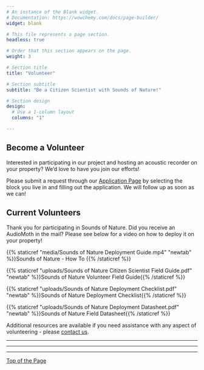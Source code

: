 ```yaml
---
# An instance of the Blank widget.
# Documentation: https://wowchemy.com/docs/page-builder/
widget: blank

# This file represents a page section.
headless: true

# Order that this section appears on the page.
weight: 3

# Section title
title: "Volunteer"

# Section subtitle
subtitle: "Be a Citizen Scientist with Sounds of Nature!"

# Section design
design:
  # Use a 1-column layout
  columns: "1"

---
```



## Become a Volunteer  

Interested in participating in our project and hosting an acoustic recorder on your property? We’d love to have you join our efforts!    
  
Please submit a request through our [Application Page](https://siucarbondale.maps.arcgis.com/apps/webappviewer/index.html?id=7b281cf01f864a9bba54d4881196c423) by selecting the block you live in and filling out the application. We will follow up as soon as we can!   

## Current Volunteers    

Thank you for participating in Sounds of Nature. Did you receive an AudioMoth in the mail? Please see below for a video on how to deploy it on your property!  

{{% staticref "media/Sounds of Nature Deployment Guide.mp4" "newtab" %}}Sounds of Nature - How To {{% /staticref %}}

{{% staticref "uploads/Sounds of Nature Citizen Scientist Field Guide.pdf" "newtab" %}}Sounds of Nature Volunteer Field Guide{{% /staticref %}}

{{% staticref "uploads/Sounds of Nature Deployment Checklist.pdf" "newtab" %}}Sounds of Nature Deployment Checklist{{% /staticref %}}

{{% staticref "uploads/Sounds of Nature Deployment Datasheet.pdf" "newtab" %}}Sounds of Nature Field Datasheet{{% /staticref %}}     

Additional resources are available if you need assistance with any aspect of volunteering - please [contact us](https://peaselab.com/contact).

----     
----     
----     

[Top of the Page](https://peaselab.com/sounds)